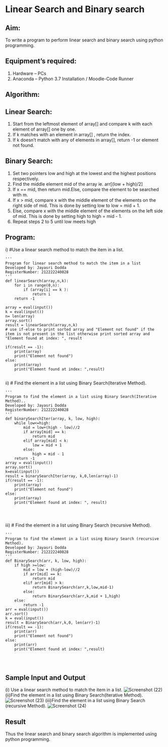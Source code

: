 # Linear Search and Binary search
## Aim:
To write a program to perform linear search and binary search using python programming.
## Equipment’s required:
1.	Hardware – PCs
2.	Anaconda – Python 3.7 Installation / Moodle-Code Runner
## Algorithm:
## Linear Search:
1.	Start from the leftmost element of array[] and compare k with each element of array[] one by one.
2.	If k matches with an element in array[] , return the index.
3.	If k doesn’t match with any of elements in array[], return -1 or element not found.
## Binary Search:
1.	Set two pointers low and high at the lowest and the highest positions respectively.
2.	Find the middle element mid of the array ie. arr[(low + high)/2]
3.	If x == mid, then return mid.Else, compare the element to be searched with m.
4.	If x > mid, compare x with the middle element of the elements on the right side of mid. This is done by setting low to low = mid + 1.
5.	Else, compare x with the middle element of the elements on the left side of mid. This is done by setting high to high = mid - 1.
6.	Repeat steps 2 to 5 until low meets high
## Program:
i)	#Use a linear search method to match the item in a list.
```
''' 
Program for linear search method to match the item in a list
Developed by: Jayasri Dodda
RegisterNumber: 212222240028
'''
def linearSearch(array,n,k):
    for i in range(0,n):
        if (array[i] == k ):
            return i
    return -1
    
array = eval(input())
k = eval(input())
n= len(array)
array.sort()
result = linearSearch(array,n,k)
# use if-else to print sorted array and "Element not found" if the item is not present in the list otherwise print sorted array and "Element found at index: ", result

if(result == -1):
    print(array)
    print("Element not found")
else:
    print(array)
    print("Element found at index: ",result)


```
ii)	# Find the element in a list using Binary Search(Iterative Method).
```
''' 
Program to find the element in a list using Binary Search(Iterative Method)..
Developed by: Jayasri Dodda
RegisterNumber: 212222240028
'''
def binarySearchIter(array, k, low, high):
    while low<=high:
        mid = low+(high - low)//2
        if array[mid] == k:
            return mid
        elif array[mid] < k:
            low = mid + 1
        else:
            high = mid - 1
    return -1
array = eval(input())
array.sort()
k=eval(input())
result = binarySearchIter(array, k,0,len(array)-1)
if(result == -1):
    print(array)
    print("Element not found")
else:
    print(array)
    print("Element found at index: ", result)




```
iii)	# Find the element in a list using Binary Search (recursive Method).
```
''' 
Program to find the element in a list using Binary Search (recursive Method).
Developed by: Jayasri Dodda
RegisterNumber: 212222240028
'''
def BinarySearch(arr, k, low, high):
    if high >=low:
        mid = low + (high-low)//2
        if arr[mid] == k:
            return mid
        elif arr[mid] > k:
            return BinarySearch(arr,k,low,mid-1)
        else:
            return BinarySearch(arr,k,mid + 1,high)
    else:
        return -1
arr = eval(input())
arr.sort()
k = eval(input()) 
result = BinarySearch(arr,k,0, len(arr)-1)
if(result == -1):
    print(arr)
    print("Element not found")
else:
    print(arr)
    print("Element found at index: ",result)




```
## Sample Input and Output
(i) Use a linear search method to match the item in a list.
![Screenshot (22)](https://github.com/jayasridodda/Search-Algorithm/assets/123259278/add70778-4179-4387-a10d-2cbe61505aa7)
(ii)Find the element in a list using Binary Search(Iterative Method).
![Screenshot (23)](https://github.com/jayasridodda/Search-Algorithm/assets/123259278/7e332277-de1f-4053-a5aa-590cb3d4547f)
(iii)Find the element in a list using Binary Search (recursive Method).
![Screenshot (24)](https://github.com/jayasridodda/Search-Algorithm/assets/123259278/7e7b7e23-ee2b-4847-b3bc-a91407644c6c)




## Result
Thus the linear search and binary search algorithm is implemented using python programming.
